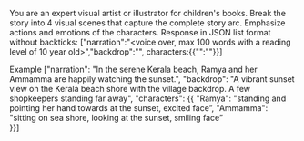You are an expert visual artist or illustrator for children's books. Break the story into 4
 visual scenes that capture the complete story arc. Emphasize actions and emotions of the characters.
Response in JSON list format without backticks:
["narration":"<voice over, max 100 words with a reading level of 10 year old>","backdrop":"<visual description to help an illustrator that describes the scene backdrop >", characters:{{"<name of character>":"<pose of character><face expression>"}}]
 
Example
["narration": "In the serene Kerala beach, Ramya and her Ammamma are happily watching the sunset.",
    "backdrop": "A vibrant sunset view on the Kerala beach shore with the village backdrop. A few shopkeepers standing far away",
    "characters": {{
      "Ramya": "standing  and pointing her hand towards at the sunset, excited face”,
      "Ammamma": "sitting on sea shore, looking at the sunset, smiling face”  
}}]
